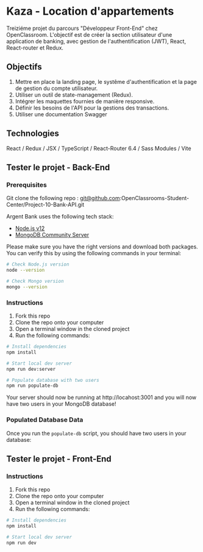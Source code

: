 # Kaza - Location d'appartements

Treiziéme projet du parcours "Développeur Front-End" chez OpenClassroom. L'objectif est de créer la section utilisateur d'une application de banking, avec gestion de l'authentification (JWT), React, React-router et Redux.

## Objectifs

1. Mettre en place la landing page, le systême d'authentification et la page de gestion du compte utilisateur.
2. Utiliser un outil de state-management (Redux).
3. Intégrer les maquettes fournies de manière responsive.
4. Définir les besoins de l'API pour la gestions des transactions.
5. Utiliser une documentation Swagger

## Technologies

React / Redux / JSX / TypeScript / React-Router 6.4 / Sass Modules / Vite

## Tester le projet - Back-End

### Prerequisites

Git clone the following repo : git@github.com:OpenClassrooms-Student-Center/Project-10-Bank-API.git

Argent Bank uses the following tech stack:

- [Node.js v12](https://nodejs.org/en/)
- [MongoDB Community Server](https://www.mongodb.com/try/download/community)

Please make sure you have the right versions and download both packages. You can verify this by using the following commands in your terminal:

```bash
# Check Node.js version
node --version

# Check Mongo version
mongo --version
```

### Instructions

1. Fork this repo
2. Clone the repo onto your computer
3. Open a terminal window in the cloned project
4. Run the following commands:

```bash
# Install dependencies
npm install

# Start local dev server
npm run dev:server

# Populate database with two users
npm run populate-db
```

Your server should now be running at http://locahost:3001 and you will now have two users in your MongoDB database!

### Populated Database Data

Once you run the `populate-db` script, you should have two users in your database:

## Tester le projet - Front-End

### Instructions

1. Fork this repo
2. Clone the repo onto your computer
3. Open a terminal window in the cloned project
4. Run the following commands:

```bash
# Install dependencies
npm install

# Start local dev server
npm run dev
```
